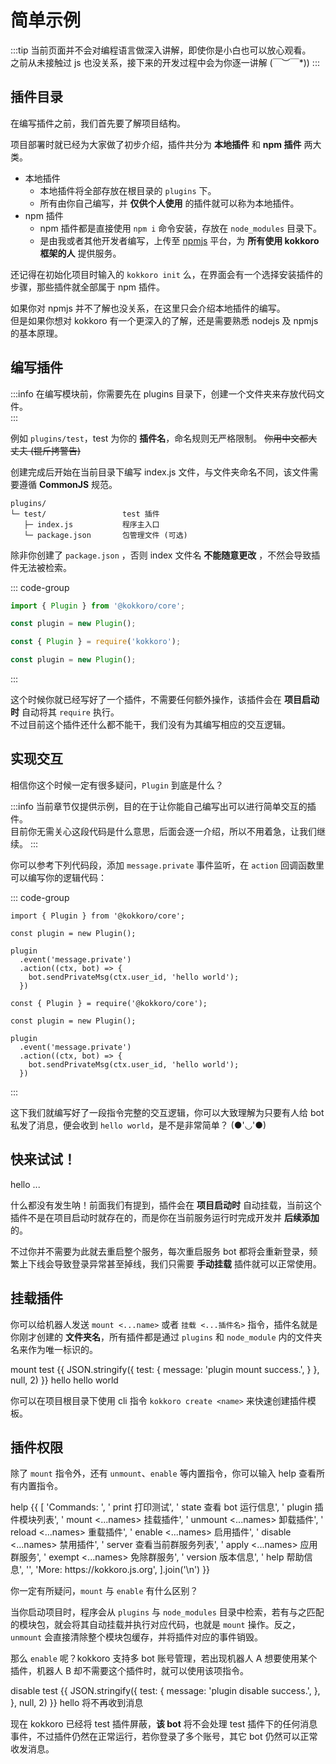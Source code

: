 # 简单示例

:::tip
当前页面并不会对编程语言做深入讲解，即使你是小白也可以放心观看。  
之前从未接触过 js 也没关系，接下来的开发过程中会为你逐一讲解 \(￣︶￣*\))
:::

## 插件目录

在编写插件之前，我们首先要了解项目结构。

项目部署时就已经为大家做了初步介绍，插件共分为 **本地插件** 和 **npm 插件** 两大类。

- 本地插件
  - 本地插件将全部存放在根目录的 `plugins` 下。
  - 所有由你自己编写，并 **仅供个人使用** 的插件就可以称为本地插件。
- npm 插件
  - npm 插件都是直接使用 `npm i` 命令安装，存放在 `node_modules` 目录下。
  - 是由我或者其他开发者编写，上传至 [npmjs](https://www.npmjs.com/) 平台，为 **所有使用 kokkoro 框架的人** 提供服务。

还记得在初始化项目时输入的 `kokkoro init` 么，在界面会有一个选择安装插件的步骤，那些插件就全部属于 npm 插件。

如果你对 npmjs 并不了解也没关系，在这里只会介绍本地插件的编写。  
但是如果你想对 kokkoro 有一个更深入的了解，还是需要熟悉 nodejs 及 npmjs 的基本原理。

## 编写插件

:::info
在编写模块前，你需要先在 plugins 目录下，创建一个文件夹来存放代码文件。  
:::

例如 `plugins/test`，test 为你的 **插件名**，命名规则无严格限制。 ~~你用中文都大丈夫 (锟斤拷警告)~~

创建完成后开始在当前目录下编写 index.js 文件，与文件夹命名不同，该文件需要遵循 **CommonJS** 规范。

```tex:no-line-numbers
plugins/
└─ test/                 test 插件
   ├─ index.js           程序主入口
   └─ package.json       包管理文件 (可选)
```

除非你创建了 `package.json` ，否则 index 文件名 **不能随意更改** ，不然会导致插件无法被检索。

::: code-group

```typescript [typescript]
import { Plugin } from '@kokkoro/core';

const plugin = new Plugin();
```

```javascript [javascript]
const { Plugin } = require('kokkoro');

const plugin = new Plugin();
```

:::

这个时候你就已经写好了一个插件，不需要任何额外操作，该插件会在 **项目启动时** 自动将其 `require` 执行。  
不过目前这个插件还什么都不能干，我们没有为其编写相应的交互逻辑。

## 实现交互

相信你这个时候一定有很多疑问，`Plugin` 到底是什么？

:::info
当前章节仅提供示例，目的在于让你能自己编写出可以进行简单交互的插件。  
目前你无需关心这段代码是什么意思，后面会逐一介绍，所以不用着急，让我们继续。
:::

你可以参考下列代码段，添加 `message.private` 事件监听，在 `action` 回调函数里可以编写你的逻辑代码：

::: code-group

```typescript{5-9} [typescript]
import { Plugin } from '@kokkoro/core';

const plugin = new Plugin();

plugin
  .event('message.private')
  .action((ctx, bot) => {
    bot.sendPrivateMsg(ctx.user_id, 'hello world');
  })
```

```javascript{5-9} [javascript]
const { Plugin } = require('@kokkoro/core');

const plugin = new Plugin();

plugin
  .event('message.private')
  .action((ctx, bot) => {
    bot.sendPrivateMsg(ctx.user_id, 'hello world');
  })
```

:::

这下我们就编写好了一段指令完整的交互逻辑，你可以大致理解为只要有人给 bot 私发了消息，便会收到 `hello world`，是不是非常简单？ (●'◡'●)

## 快来试试！

<ChatPanel>
  <ChatMessage id="2225151531">hello</ChatMessage>
  <ChatMessage id="2225151531">...</ChatMessage>
</ChatPanel>

什么都没有发生呐！前面我们有提到，插件会在 **项目启动时** 自动挂载，当前这个插件不是在项目启动时就存在的，而是你在当前服务运行时完成开发并 **后续添加** 的。

不过你并不需要为此就去重启整个服务，每次重启服务 bot 都将会重新登录，频繁上下线会导致登录异常甚至掉线，我们只需要 **手动挂载** 插件就可以正常使用。

## 挂载插件

你可以给机器人发送 `mount <...name>` 或者 `挂载 <...插件名>` 指令，插件名就是你刚才创建的 **文件夹名**，所有插件都是通过 `plugins` 和 `node_module` 内的文件夹名来作为唯一标识的。

<ChatPanel>
  <ChatMessage id="2225151531">mount test</ChatMessage>
  <ChatMessage id="709289491">
  {{
    JSON.stringify({
      test: {
        message: 'plugin mount success.',
      }
    }, null, 2)
  }}
  </ChatMessage>
  <ChatMessage id="2225151531">hello</ChatMessage>
  <ChatMessage id="709289491">hello world</ChatMessage>
</ChatPanel>

你可以在项目根目录下使用 cli 指令 `kokkoro create <name>` 来快速创建插件模板。

## 插件权限

除了 `mount` 指令外，还有 `unmount`、`enable` 等内置指令，你可以输入 help 查看所有内置指令。

<ChatPanel>
  <ChatMessage id="2225151531">help</ChatMessage>
  <ChatMessage id="709289491">
  {{
    [
      'Commands: ',
      '  print <message>  打印测试',
      '  state  查看 bot 运行信息',
      '  plugin  插件模块列表',
      '  mount <...names>  挂载插件',
      '  unmount <...names>  卸载插件',
      '  reload <...names>  重载插件',
      '  enable <...names>  启用插件',
      '  disable <...names>  禁用插件',
      '  server  查看当前群服务列表',
      '  apply <...names>  应用群服务',
      '  exempt <...names>  免除群服务',
      '  version  版本信息',
      '  help  帮助信息',
      '',
      'More: https://kokkoro.js.org',
    ].join('\n')
  }}
  </ChatMessage>
</ChatPanel>

你一定有所疑问，`mount` 与 `enable` 有什么区别？

当你启动项目时，程序会从 `plugins` 与 `node_modules` 目录中检索，若有与之匹配的模块包，就会将其自动挂载并执行对应代码，也就是 `mount` 操作。反之，`unmount` 会直接清除整个模块包缓存，并将插件对应的事件销毁。

那么 `enable` 呢？kokkoro 支持多 bot 账号管理，若出现机器人 A 想要使用某个插件，机器人 B 却不需要这个插件时，就可以使用该项指令。

<ChatPanel>
  <ChatMessage id="2225151531">disable test</ChatMessage>
  <ChatMessage id="709289491">
  {{
    JSON.stringify({
      test: {
        message: 'plugin disable success.',
      },
    }, null, 2)
  }}
  </ChatMessage>
  <ChatMessage id="2225151531">hello</ChatMessage>
  <ChatMessage id="2225151531">将不再收到消息</ChatMessage>
</ChatPanel>

现在 kokkoro 已经将 test 插件屏蔽，**该 bot** 将不会处理 test 插件下的任何消息事件，不过插件仍然在正常运行，若你登录了多个账号，其它 bot 仍然可以正常收发消息。
